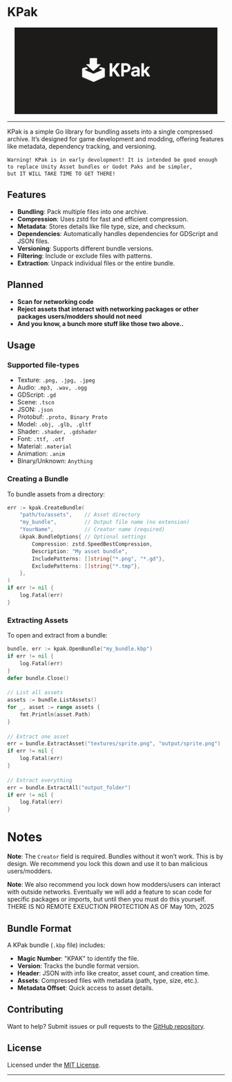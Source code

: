 # KPak

<p align="center"><img src="/assets/KPak.png" style="height: 200px;"></p>

---

KPak is a simple Go library for bundling assets into a single compressed archive. It’s designed for game development and modding, offering features like metadata, dependency tracking, and versioning.

```
Warning! KPak is in early devolopment! It is intended be good enough to replace Unity Asset bundles or Godot Paks and be simpler,
but IT WILL TAKE TIME TO GET THERE!
```


## Features

- **Bundling**: Pack multiple files into one archive.
- **Compression**: Uses zstd for fast and efficient compression.
- **Metadata**: Stores details like file type, size, and checksum.
- **Dependencies**: Automatically handles dependencies for GDScript and JSON files.
- **Versioning**: Supports different bundle versions.
- **Filtering**: Include or exclude files with patterns.
- **Extraction**: Unpack individual files or the entire bundle.

## Planned

- **Scan for networking code**
- **Reject assets that interact with networking packages or other packages users/modders should not need**
- **And you know, a bunch more stuff like those two above..**

## Usage


### Supported file-types

- Texture: `.png, .jpg, .jpeg`
- Audio: `.mp3, .wav, .ogg`
- GDScript: `.gd`
- Scene: `.tscn`
- JSON: `.json`
- Protobuf: `.proto, Binary Proto`
- Model: `.obj, .glb, .gltf`
- Shader: `.shader, .gdshader`
- Font: `.ttf, .otf`
- Material: `.material`
- Animation: `.anim`
- Binary/Unknown: `Anything`

### Creating a Bundle

To bundle assets from a directory:

```go
err := kpak.CreateBundle(
    "path/to/assets",    // Asset directory
    "my_bundle",         // Output file name (no extension)
    "YourName",          // Creator name (required)
    &kpak.BundleOptions{ // Optional settings
        Compression: zstd.SpeedBestCompression,
        Description: "My asset bundle",
        IncludePatterns: []string{"*.png", "*.gd"},
        ExcludePatterns: []string{"*.tmp"},
    },
)
if err != nil {
    log.Fatal(err)
}
```


### Extracting Assets
To open and extract from a bundle:

```go
bundle, err := kpak.OpenBundle("my_bundle.kbp")
if err != nil {
    log.Fatal(err)
}
defer bundle.Close()

// List all assets
assets := bundle.ListAssets()
for _, asset := range assets {
    fmt.Println(asset.Path)
}

// Extract one asset
err = bundle.ExtractAsset("textures/sprite.png", "output/sprite.png")
if err != nil {
    log.Fatal(err)
}

// Extract everything
err = bundle.ExtractAll("output_folder")
if err != nil {
    log.Fatal(err)
}
```

# Notes

**Note**: The `Creator` field is required. Bundles without it won’t work. This is by design. We recommend you lock this down and use it to ban malicious users/modders.

**Note**: We also recommend you lock down how modders/users can interact with outside networks. Eventually we will add a feature to scan code for specific packages or imports, but until then you must do this yourself. THERE IS NO REMOTE EXEUCTION PROTECTION AS OF May 10th, 2025

## Bundle Format

A KPak bundle (`.kbp` file) includes:

- **Magic Number**: "KPAK" to identify the file.
- **Version**: Tracks the bundle format version.
- **Header**: JSON with info like creator, asset count, and creation time.
- **Assets**: Compressed files with metadata (path, type, size, etc.).
- **Metadata Offset**: Quick access to asset details.

## Contributing
Want to help? Submit issues or pull requests to the [GitHub repository](https://github.com/EFHDev/KPak).

## License

Licensed under the [MIT License](LICENSE).

---
